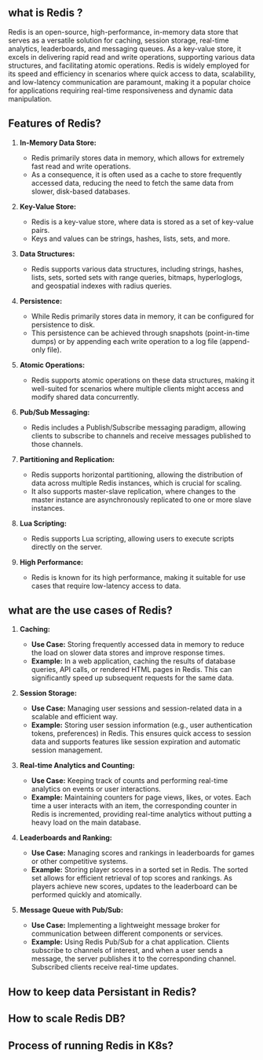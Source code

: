 ## what is Redis ?
Redis is an open-source, high-performance, in-memory data store that serves as a versatile solution for caching, session storage, real-time analytics, leaderboards, and messaging queues. As a key-value store, it excels in delivering rapid read and write operations, supporting various data structures, and facilitating atomic operations. Redis is widely employed for its speed and efficiency in scenarios where quick access to data, scalability, and low-latency communication are paramount, making it a popular choice for applications requiring real-time responsiveness and dynamic data manipulation.



## Features of Redis?
1. **In-Memory Data Store:**
   - Redis primarily stores data in memory, which allows for extremely fast read and write operations.
   - As a consequence, it is often used as a cache to store frequently accessed data, reducing the need to fetch the same data from slower, disk-based databases.

2. **Key-Value Store:**
   - Redis is a key-value store, where data is stored as a set of key-value pairs.
   - Keys and values can be strings, hashes, lists, sets, and more.

3. **Data Structures:**
   - Redis supports various data structures, including strings, hashes, lists, sets, sorted sets with range queries, bitmaps, hyperloglogs, and geospatial indexes with radius queries.

4. **Persistence:**
   - While Redis primarily stores data in memory, it can be configured for persistence to disk.
   - This persistence can be achieved through snapshots (point-in-time dumps) or by appending each write operation to a log file (append-only file).

5. **Atomic Operations:**
   - Redis supports atomic operations on these data structures, making it well-suited for scenarios where multiple clients might access and modify shared data concurrently.

6. **Pub/Sub Messaging:**
   - Redis includes a Publish/Subscribe messaging paradigm, allowing clients to subscribe to channels and receive messages published to those channels.

7. **Partitioning and Replication:**
   - Redis supports horizontal partitioning, allowing the distribution of data across multiple Redis instances, which is crucial for scaling.
   - It also supports master-slave replication, where changes to the master instance are asynchronously replicated to one or more slave instances.

8. **Lua Scripting:**
   - Redis supports Lua scripting, allowing users to execute scripts directly on the server.

9. **High Performance:**
   - Redis is known for its high performance, making it suitable for use cases that require low-latency access to data.

     
## what are the use cases of Redis?
1. **Caching:**
   - **Use Case:** Storing frequently accessed data in memory to reduce the load on slower data stores and improve response times.
   - **Example:** In a web application, caching the results of database queries, API calls, or rendered HTML pages in Redis. This can significantly speed up subsequent requests for the same data.

2. **Session Storage:**
   - **Use Case:** Managing user sessions and session-related data in a scalable and efficient way.
   - **Example:** Storing user session information (e.g., user authentication tokens, preferences) in Redis. This ensures quick access to session data and supports features like session expiration and automatic session management.

3. **Real-time Analytics and Counting:**
   - **Use Case:** Keeping track of counts and performing real-time analytics on events or user interactions.
   - **Example:** Maintaining counters for page views, likes, or votes. Each time a user interacts with an item, the corresponding counter in Redis is incremented, providing real-time analytics without putting a heavy load on the main database.

4. **Leaderboards and Ranking:**
   - **Use Case:** Managing scores and rankings in leaderboards for games or other competitive systems.
   - **Example:** Storing player scores in a sorted set in Redis. The sorted set allows for efficient retrieval of top scores and rankings. As players achieve new scores, updates to the leaderboard can be performed quickly and atomically.

5. **Message Queue with Pub/Sub:**
   - **Use Case:** Implementing a lightweight message broker for communication between different components or services.
   - **Example:** Using Redis Pub/Sub for a chat application. Clients subscribe to channels of interest, and when a user sends a message, the server publishes it to the corresponding channel. Subscribed clients receive real-time updates.

## How to keep data Persistant in Redis?

## How to scale Redis DB?

## Process of running Redis in K8s?

